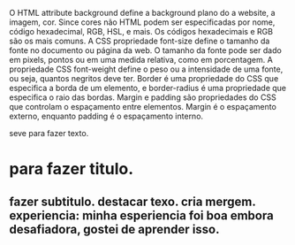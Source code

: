 O HTML attribute background define a background plano do a website, a imagem, cor.
Since cores não HTML podem ser especificadas por nome, código hexadecimal, RGB, HSL, e mais. Os códigos hexadecimais e RGB são os mais comuns.
A CSS propriedade font-size define o tamanho da fonte no documento ou página da web. O tamanho da fonte pode ser dado em pixels, pontos ou em uma medida relativa, como em porcentagem.
A propriedade CSS font-weight define o peso ou a intensidade de uma fonte, ou seja, quantos negritos deve ter.
Border é uma propriedade do CSS que especifica a borda de um elemento, e border-radius é uma propriedade que especifica o raio das bordas.
Margin e padding são propriedades do CSS que controlam o espaçamento entre elementos. Margin é o espaçamento externo, enquanto padding é o espaçamento interno.
<p> seve para fazer texto.
<h1> para fazer titulo.
<h2> fazer subtitulo.
<spam> destacar texo.
<margin> cria mergem.
experiencia: minha esperiencia foi boa embora desafiadora, gostei de aprender isso.